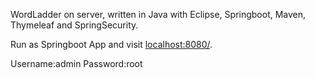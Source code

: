 WordLadder on server, written in Java with Eclipse, Springboot, Maven, Thymeleaf and SpringSecurity.

Run as Springboot App and visit [localhost:8080/](localhost:8080/).

Username:admin
Password:root
